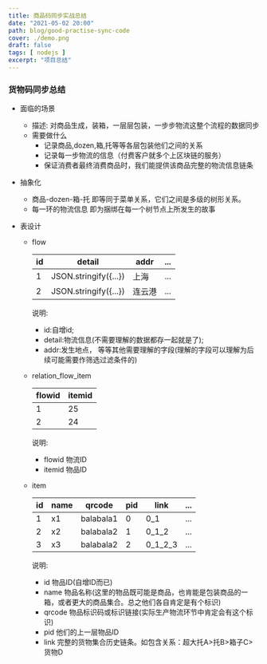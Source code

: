 ```yaml
---
title: 商品码同步实战总结
date: "2021-05-02 20:00"
path: blog/good-practise-sync-code
cover: ./demo.png
draft: false
tags: [ nodejs ]
excerpt: "项目总结"
---
```


### 货物码同步总结
- 面临的场景
  - 描述: 对商品生成，装箱，一层层包装，一步步物流这整个流程的数据同步
  - 需要做什么
    - 记录商品,dozen,箱,托等等各层包装他们之间的关系
    - 记录每一步物流的信息（付费客户就多个上区块链的服务）
    - 保证消费者最终消费商品时，我们能提供该商品完整的物流信息链条

- 抽象化
  - 商品-dozen-箱-托 即等同于菜单关系，它们之间是多级的树形关系。
  - 每一环的物流信息 即为捆绑在每一个树节点上所发生的故事

- 表设计
  - flow 

      | id | detail | addr | ... |
      | --- | --- |  --- | --- |
      | 1 | JSON.stringify({...}) | 上海 | ... |
      | 2 | JSON.stringify({...}) | 连云港 | ... |
    
    说明:
      - id:自增id; 
      - detail:物流信息(不需要理解的数据都存一起就是了); 
      - addr:发生地点， 等等其他需要理解的字段(理解的字段可以理解为后续可能需要作筛选过滤条件的)
  - relation_flow_item

      | flowid | itemid |
      | --- | --- |
      | 1 | 25 |
      | 2 | 24 |
    
    说明:
      - flowid 物流ID
      - itemid 物品ID
  - item 

      | id | name | qrcode | pid | link | ... |
      | --- | --- |  --- | --- | --- | --- |
      | 1 | x1 | balabala1 | 0 | 0_1 | ... |
      | 2 | x2 | balabala2 | 1 | 0_1_2 | ... |
      | 3 | x3 | balabala2 | 2 | 0_1_2_3 | ... |
    
    说明:
      - id 物品ID(自增ID而已)
      - name 物品名称(这里的物品既可能是商品，也肯能是包装商品的一箱，或者更大的商品集合。总之他们各自肯定是有个标识)
      - qrcode 物品标识码或标识链接(实际生产物流环节中肯定会有这个标识)
      - pid 他们的上一层物品ID
      - link 完整的货物集合历史链条。如包含关系：超大托A>托B>箱子C>货物D